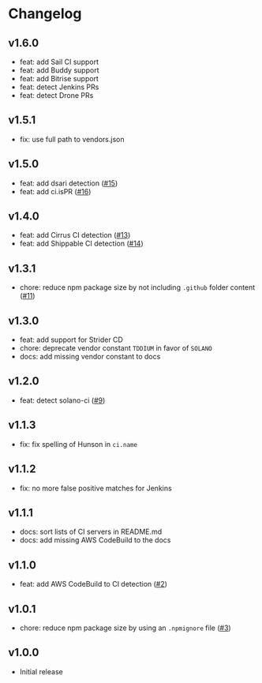 # Changelog
## v1.6.0
* feat: add Sail CI support
* feat: add Buddy support
* feat: add Bitrise support
* feat: detect Jenkins PRs
* feat: detect Drone PRs
## v1.5.1
* fix: use full path to vendors.json
## v1.5.0
* feat: add dsari detection ([#15](https://github.com/watson/ci-info/pull/15))
* feat: add ci.isPR ([#16](https://github.com/watson/ci-info/pull/16))
## v1.4.0
* feat: add Cirrus CI detection ([#13](https://github.com/watson/ci-info/pull/13))
* feat: add Shippable CI detection ([#14](https://github.com/watson/ci-info/pull/14))
## v1.3.1
* chore: reduce npm package size by not including `.github` folder content ([#11](https://github.com/watson/ci-info/pull/11))
## v1.3.0
* feat: add support for Strider CD
* chore: deprecate vendor constant `TDDIUM` in favor of `SOLANO`
* docs: add missing vendor constant to docs
## v1.2.0
* feat: detect solano-ci ([#9](https://github.com/watson/ci-info/pull/9))
## v1.1.3
* fix: fix spelling of Hunson in `ci.name`
## v1.1.2
* fix: no more false positive matches for Jenkins
## v1.1.1
* docs: sort lists of CI servers in README.md
* docs: add missing AWS CodeBuild to the docs
## v1.1.0
* feat: add AWS CodeBuild to CI detection ([#2](https://github.com/watson/ci-info/pull/2))
## v1.0.1
* chore: reduce npm package size by using an `.npmignore` file ([#3](https://github.com/watson/ci-info/pull/3))
## v1.0.0
* Initial release
